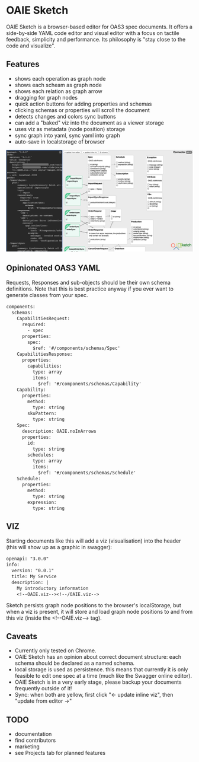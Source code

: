 # OAIE Sketch
OAIE Sketch is a browser-based editor for OAS3 spec documents. It offers a side-by-side YAML code editor and visual editor with a focus on tactile feedback, simplicity and performance. Its philosophy is "stay close to the code and visualize".

## Features
- shows each operation as graph node
- shows each scheam as graph node
- shows each relation as graph arrow
- dragging for graph nodes
- quick action buttons for adding properties and schemas
- clicking schemas or properties will scroll the document
- detects changes and colors sync buttons
- can add a "baked" viz into the document as a viewer storage
- uses viz as metadata (node position) storage
- sync graph into yaml, sync yaml into graph
- auto-save in localstorage of browser

![oaie-sketch-2.png](oaie-sketch-2.png)

## Opinionated OAS3 YAML
Requests, Responses and sub-objects should be their own schema definitions. Note that this is best practice anyway if you ever want to generate classes from your spec.

    components:
      schemas:
        CapabilitiesRequest:
          required:
            - spec
          properties:
            spec:
              $ref: '#/components/schemas/Spec'
        CapabilitiesResponse:
          properties:
            capabilities:
              type: array
              items:
                $ref: '#/components/schemas/Capability'
        Capability:
          properties:
            method:
              type: string
            skuPattern:
              type: string
        Spec:
          description: OAIE.noInArrows
          properties:
            id:
              type: string
            schedules:
              type: array
              items:
                $ref: '#/components/schemas/Schedule'
        Schedule:
          properties:
            method:
              type: string
            expression:
              type: string

## VIZ
Starting documents like this will add a viz (visualisation) into the header (this will show up as a graphic in swagger):

    openapi: "3.0.0"
    info:
      version: "0.0.1"
      title: My Service
      description: |
        My introductory information
        <!--OAIE.viz--><!--/OAIE.viz-->

Sketch persists graph node positions to the browser's localStorage, but when a viz is present, it will store and load graph node positions to and from this viz (inside the &lt;!--OAIE.viz--&gt; tag).

## Caveats
- Currently only tested on Chrome.
- OAIE Sketch has an opinion about correct document structure: each schema should be declared as a named schema.
- local storage is used as persistence. this means that currently it is only feasible to edit one spec at a time (much like the Swagger online editor).
- OAIE Sketch is in a very early stage, please backup your documents frequently outside of it!
- Sync: when both are yellow, first click "<- update inline viz", then "update from editor ->"

## TODO
- documentation
- find contributors
- marketing
- see Projects tab for planned features
